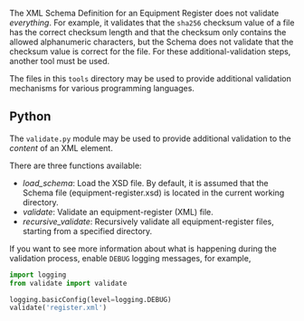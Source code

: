The XML Schema Definition for an Equipment Register does not validate _everything_.
For example, it validates that the `sha256` checksum value of a file has the correct
checksum length and that the checksum only contains the allowed alphanumeric characters,
but the Schema does not validate that the checksum value is correct for the file.
For these additional-validation steps, another tool must be used.

The files in this `tools` directory may be used to provide additional validation
mechanisms for various programming languages.

## Python

The `validate.py` module may be used to provide additional validation to the
_content_ of an XML element.

There are three functions available:
* _load_schema_: Load the XSD file. By default, it is assumed that the Schema file
  (equipment-register.xsd) is located in the current working directory.
* _validate_: Validate an equipment-register (XML) file.
* _recursive_validate_: Recursively validate all equipment-register files, starting 
  from a specified directory.

If you want to see more information about what is happening during the validation
process, enable `DEBUG` logging messages, for example,
```python
import logging
from validate import validate

logging.basicConfig(level=logging.DEBUG)
validate('register.xml')
```
